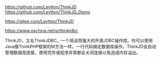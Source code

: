 https://github.com/Leytton/ThinkJD
https://github.com/Leytton/ThinkJD_Demo

https://gitee.com/Leytton/ThinkJD


https://www.oschina.net/p/thinkjdbc

ThinkJD，又名ThinkJDBC，一个简洁而强大的开源JDBC操作库。你可以使用Java像ThinkPHP框架的M方法一样，一行代码搞定数据库操作。ThinkJD会自动管理数据库连接，使用完毕或程序异常都会关闭连接以免造成内存溢出。

